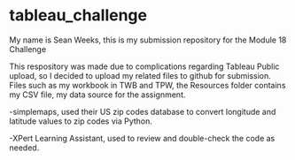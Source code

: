 # tableau_challenge

My name is Sean Weeks, this is my submission repository for the Module 18 Challenge

This respository was made due to complications regarding Tableau Public upload, so I decided to upload my related files to github for submission. Files such as my workbook in TWB and TPW, the Resources folder contains my CSV file, my data source for the assignment.

-simplemaps, used their US zip codes database to convert longitude and latitude values to zip codes via Python.

-XPert Learning Assistant, used to review and double-check the code as needed.

